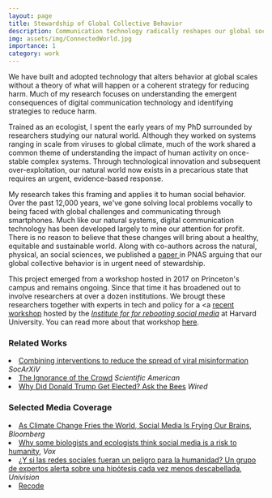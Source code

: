 ```yaml
---
layout: page
title: Stewardship of Global Collective Behavior
description: Communication technology radically reshapes our global social network. How do we ensure these changes will lead towards a sustainable, equitable and healthy world?
img: assets/img/ConnectedWorld.jpg
importance: 1
category: work
---
```


We have built and adopted technology that alters behavior at global scales without a theory of what will happen or a coherent strategy for reducing harm. Much of my research focuses on understanding the emergent consequences of digital communication technology and identifying strategies to reduce harm.

Trained as an ecologist, I spent the early years of my PhD surrounded by researchers studying our natural world. Although they worked on systems ranging in scale from viruses to global climate, much of the work shared a common theme of understanding the impact of human activity on once-stable complex systems. Through technological innovation and subsequent over-exploitation, our natural world now exists in a precarious state that requires an urgent, evidence-based response.

My research takes this framing and applies it to human social behavior. Over the past 12,000 years, we've gone solving local problems vocally to being faced with global challenges and communicating through smartphones. Much like our natural systems, digital communication technology has been developed largely to mine our attention for profit. There is no reason to believe that these changes will bring about a healthy, equitable and sustainable world. Along with co-authors across the natural, physical, an social sciences, we published a <a href="https://www.pnas.org/doi/10.1073/pnas.2025764118"> paper </a> in PNAS arguing that our global collective behavior is in urgent need of stewardship.

This project emerged from a workshop hosted in 2017 on Princeton's campus and remains ongoing. Since that time it has broadened out to involve researchers at over a dozen institutions. We brougt these researchers together with experts in tech and policy for a <a  <a href="https://cyber.harvard.edu/story/2021-12/social-media-crisis-discipline">recent workshop</a> hosted by the <a href="https://cyber.harvard.edu/programs/institute-rebooting-social-media"><i>Institute for for rebooting social media</i></a> at Harvard University. You can read more about that workshop <a href="https://medium.com/rebooting-social-media/social-media-as-a-crisis-discipline-c0ea4dae374a">here</a>.


<h3>Related Works</h3>
<li><a href="https://osf.io/preprints/socarxiv/4jtvm">Combining interventions to reduce the spread of viral misinformation</a> <i>SocArXiV</i></li>
<li><a
<li><a href="https://blogs.scientificamerican.com/observations/the-ignorance-of-the-crowd/">The Ignorance of the Crowd</a> <i>Scientific American</i></li>
<li><a href="https://www.wired.com/2016/12/donald-trump-get-elected-ask-bees/">Why Did Donald Trump Get Elected? Ask the Bees</a> <i>Wired</i></li>


<h3>Selected Media Coverage</h3>
<li><a href="https://www.bnnbloomberg.ca/as-climate-change-fries-the-world-social-media-is-frying-our-brains-1.1623057">As Climate Change Fries the World, Social Media Is Frying Our Brains</a>, <i>Bloomberg</i>
<li><a href="https://www.vox.com/recode/2021/6/26/22550981/carl-bergstrom-joe-bak-coleman-biologists-ecologists-social-media-risk-humanity-research-academics">Why some biologists and ecologists think social media is a risk to humanity</a>, <i>Vox</i></li>
<li><a href="https://www.univision.com/noticias/salud/cuales-son-peligros-redes-sociales">¿Y si las redes sociales fueran un peligro para la humanidad? Un grupo de expertos alerta sobre una hipótesis cada vez menos descabellada</a>, <i>Univision</i></li>
<li><a href="https://www.pnas.org/content/118/27/e2025764118">Recode</a>
